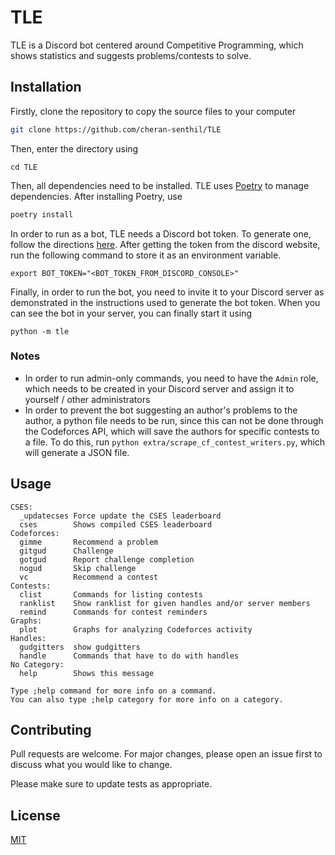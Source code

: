 # TLE

TLE is a Discord bot centered around Competitive Programming, which shows statistics and suggests problems/contests to solve.
## Installation

Firstly, clone the repository to copy the source files to your computer
```bash
git clone https://github.com/cheran-senthil/TLE
```
Then, enter the directory using 
```
cd TLE
```
Then, all dependencies need to be installed. TLE uses [Poetry](https://poetry.eustace.io/) to manage dependencies. After installing Poetry, use

```bash
poetry install
```

In order to run as a bot, TLE needs a Discord bot token. To generate one, follow the directions [here](https://github.com/reactiflux/discord-irc/wiki/Creating-a-discord-bot-&-getting-a-token). After getting the token from the discord website, run the following command to store it as an environment variable.
```
export BOT_TOKEN="<BOT_TOKEN_FROM_DISCORD_CONSOLE>"
```

Finally, in order to run the bot, you need to invite it to your Discord server as demonstrated in the instructions used to generate the bot token. When you can see the bot in your server, you can finally start it using
```
python -m tle
```
### Notes
 - In order to run admin-only commands, you need to have the `Admin` role, which needs to be created in your Discord server and assign it to yourself / other administrators
 - In order to prevent the bot suggesting an author's problems to the author, a python file needs to be run, since this can not be done through the Codeforces API, which will save the authors for specific contests to a file. To do this, run `python extra/scrape_cf_contest_writers.py`, which will generate a JSON file. 


## Usage

```
CSES:
  _updatecses Force update the CSES leaderboard
  cses        Shows compiled CSES leaderboard
Codeforces:
  gimme       Recommend a problem
  gitgud      Challenge
  gotgud      Report challenge completion
  nogud       Skip challenge
  vc          Recommend a contest
Contests:
  clist       Commands for listing contests
  ranklist    Show ranklist for given handles and/or server members
  remind      Commands for contest reminders
Graphs:
  plot        Graphs for analyzing Codeforces activity
Handles:
  gudgitters  show gudgitters
  handle      Commands that have to do with handles
​No Category:
  help        Shows this message

Type ;help command for more info on a command.
You can also type ;help category for more info on a category.
```

## Contributing
Pull requests are welcome. For major changes, please open an issue first to discuss what you would like to change.

Please make sure to update tests as appropriate.

## License
[MIT](https://choosealicense.com/licenses/mit/)
